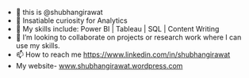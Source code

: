 - 👋 this is @shubhangirawat
- 👀 Insatiable curiosity for Analytics
- 🌱 My skills include: Power BI | Tableau | SQL | Content Writing
- 💞️ I’m looking to collaborate on projects or research work where I can use my skills.
- 📫 How to reach me https://www.linkedin.com/in/shubhangirawat 
- My website- www.shubhangirawat.wordpress.com

<!---
shubhangixrawat/shubhangixrawat is a ✨ special ✨ repository because its `README.md` (this file) appears on your GitHub profile.
You can click the Preview link to take a look at your changes.
--->
